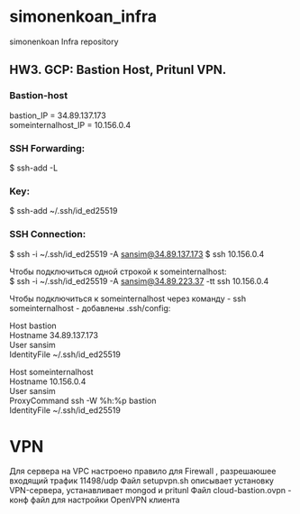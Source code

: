 # simonenkoan_infra
simonenkoan Infra repository

## HW3. GCP: Bastion Host, Pritunl VPN.

### Bastion-host
  bastion_IP = 34.89.137.173  
  someinternalhost_IP = 10.156.0.4

### SSH Forwarding:
$ ssh-add -L

### Key:
$ ssh-add ~/.ssh/id_ed25519

### SSH Connection:
$ ssh -i ~/.ssh/id_ed25519 -A sansim@34.89.137.173
$ ssh 10.156.0.4

  Чтобы подключиться одной строкой к someinternalhost:  
  $ ssh -i ~/.ssh/id_ed25519 -A sansim@34.89.223.37 -tt ssh 10.156.0.4  

Чтобы подключиться к someinternalhost через команду - ssh someinternalhost - добавлены .ssh/config:

   Host bastion  
   Hostname 34.89.137.173  
   User sansim  
   IdentityFile ~/.ssh/id_ed25519  

  Host someinternalhost  
  Hostname 10.156.0.4  
  User sansim  
  ProxyCommand ssh -W %h:%p bastion  
  IdentityFile ~/.ssh/id_ed25519

# VPN
Для сервера на VPC настроено правило для Firewall , разрешаюшее входящий трафик 11498/udp
Файл setupvpn.sh описывает установку VPN-сервера, устанавливает mongod и pritunl
Файл cloud-bastion.ovpn - конф файл для настройки OpenVPN клиента
